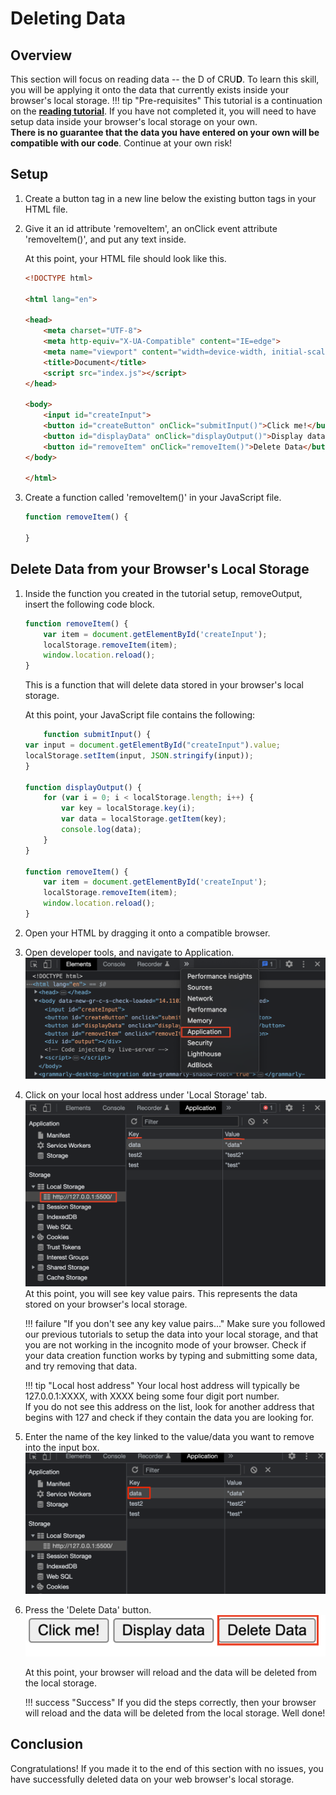 # Deleting Data

## Overview

This section will focus on reading data -- the D of CRU**D**. To learn this skill, you will be applying it onto the data that currently exists inside your browser's local storage.
!!! tip "Pre-requisites"
    This tutorial is a continuation on the [**reading tutorial**](reading.md). If you have not completed it, you will need to have setup data inside your browser's local storage on your own.
    <br> **There is no guarantee that the data you have entered on your own will be compatible with our code**. Continue at your own risk!

## Setup

1. Create a button tag in a new line below the existing button tags in your HTML file.

2. Give it an id attribute 'removeItem', an onClick event attribute 'removeItem()', and put any text inside.

    At this point, your HTML file should look like this.

    ```html hl_lines="17"
    <!DOCTYPE html>

    <html lang="en">

    <head>
        <meta charset="UTF-8">
        <meta http-equiv="X-UA-Compatible" content="IE=edge">
        <meta name="viewport" content="width=device-width, initial-scale=1.0">
        <title>Document</title>
        <script src="index.js"></script>
    </head>

    <body>
        <input id="createInput">
        <button id="createButton" onClick="submitInput()">Click me!</button>
        <button id="displayData" onClick="displayOutput()">Display data</button>
        <button id="removeItem" onClick="removeItem()">Delete Data</button>
    </body>

    </html>
    ```

3. Create a function called 'removeItem()' in your JavaScript file.

    ```js
    function removeItem() {

    }
    ```

## Delete Data from your Browser's Local Storage

1. Inside the function you created in the tutorial setup, removeOutput, insert the following code block.

    ```js
    function removeItem() {
        var item = document.getElementById('createInput');
        localStorage.removeItem(item);
        window.location.reload();
    }
    ```

    This is a function that will delete data stored in your browser's local storage.

    At this point, your JavaScript file contains the following:

    ```js
        function submitInput() {
    var input = document.getElementById("createInput").value;
    localStorage.setItem(input, JSON.stringify(input));
    }

    function displayOutput() {
        for (var i = 0; i < localStorage.length; i++) {
            var key = localStorage.key(i);
            var data = localStorage.getItem(key);
            console.log(data);
        }
    }

    function removeItem() {
        var item = document.getElementById('createInput');
        localStorage.removeItem(item);
        window.location.reload();
    }
    ```

2. Open your HTML by dragging it onto a compatible browser.
3. Open developer tools, and navigate to Application.
    <br> ![application](application.png)
4. Click on your local host address under 'Local Storage' tab.
    <br> ![application-continued](application-continued.png)
    At this point, you will see key value pairs. This represents the data stored on your browser's local storage.

    !!! failure "If you don't see any key value pairs..."
        Make sure you followed our previous tutorials to setup the data into your local storage, and that you are not working in the incognito mode of your browser. Check if your data creation function works by typing and submitting some data, and try removing that data.

    !!! tip "Local host address"
        Your local host address will typically be 127.0.0.1:XXXX, with XXXX being some four digit port number.
        <br> If you do not see this address on the list, look for another address that begins with 127 and check if they contain the data you are looking for.

5. Enter the name of the key linked to the value/data you want to remove into the input box.
    <br> ![deleting-data](deleting-data.png)
6. Press the 'Delete Data' button.
    <br> ![delete-button](delete-button.png)

    At this point, your browser will reload and the data will be deleted from the local storage.

    !!! success "Success"
        If you did the steps correctly, then your browser will reload and the data will be deleted from the local storage. Well done!

## Conclusion

Congratulations! If you made it to the end of this section with no issues, you have successfully deleted data on your web browser's local storage.
